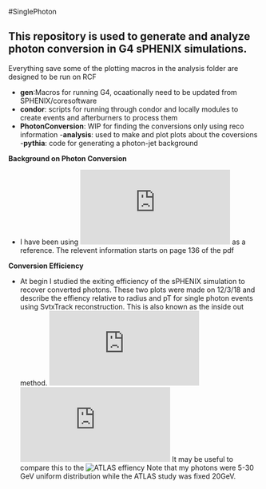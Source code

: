 #SinglePhoton
## This repository is used to generate and analyze photon conversion in G4 sPHENIX simulations.
Everything save some of the plotting macros in the analysis folder are designed to be run on RCF
- **gen**:Macros for running G4, ocaationally need to be updated from SPHENIX/coresoftware
- **condor**: scripts for running through condor and locally modules to create events and afterburners to process them
- **PhotonConversion**: WIP for finding the conversions only using reco information
-**analysis**: used to make and plot plots about the coversions 
-**pythia**: code for generating a photon-jet background 

**Background on Photon Conversion**
- I have been using ![this ATLAS paper](https://github.com/FrancescoVassalli/SinglePhoton/files/2742038/4layerRecopT.pdf) as a reference. The relevent information starts on page 136 of the pdf

**Conversion Efficiency** 
- At begin I studied the exiting efficiency of the sPHENIX simulation to recover converted photons. These two plots were made on 12/3/18 and describe the effiency relative to radius and pT for single photon events using SvtxTrack reconstruction. This is also known as the inside out method. 
![pT](https://github.com/FrancescoVassalli/SinglePhoton/files/2742038/4layerRecopT.pdf)
![radius](https://github.com/FrancescoVassalli/SinglePhoton/files/2742038/4layerRecoR.pdf)
It may be useful to compare this to the ![ATLAS effiency](https://user-images.githubusercontent.com/31448119/50920392-7f50c280-1402-11e9-9750-d93955f9af22.png)
Note that my photons were 5-30 GeV uniform distribution while the ATLAS study was fixed 20GeV.

